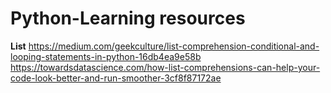 # Python-Learning resources

**List**
https://medium.com/geekculture/list-comprehension-conditional-and-looping-statements-in-python-16db4ea9e58b
https://towardsdatascience.com/how-list-comprehensions-can-help-your-code-look-better-and-run-smoother-3cf8f87172ae
